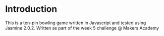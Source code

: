 Introduction
============

This is a ten-pin bowling game written in Javascript and tested using Jasmine 2.0.2. Written as part of the week 5 challenge @ Makers Academy